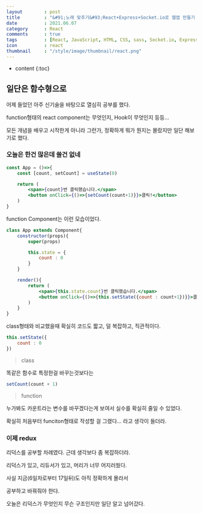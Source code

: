 ```yaml
---
layout        : post
title         : "&#91;노래 맞추기&#93;React+Express+Socket.io로 웹앱 만들기 6일차"
date          : 2021.06.07
category      : React
comments      : true
tags          : [React, JavaScript, HTML, CSS, sass, Socket.io, Express, NodeJS]
icon          : react
thumbnail     : "/style/image/thumbnail/react.png"
---
```


* content
{:toc}

## 일단은 함수형으로

어제 들었던 아주 신기술을 바탕으로 열심히 공부를 했다.

function형태의 react component는 무엇인지,
Hook이 무엇인지 등등...

모든 개념을 배우고 시작한게 아니라 그런가,
정확하게 뭐가 뭔지는 몰랐지만
일단 해보기로 했다.

### 오늘은 한건 많은데 쓸건 없네


```jsx
const App = ()=>{
    const [count, setCount] = useState(0)

    return (
        <span>{count}번 클릭했습니다.</span>
        <button onClick={()=>{setCount(count+1)}}>클릭!</button>
    )
}
```

function Component는 이런 모습이었다.

```jsx
class App extends Component{
    constructor(props){
        super(props)

        this.state = {
            count : 0
        }
    }

    render(){
        return (
            <span>{this.state.count}번 클릭했습니다.</span>
            <button onClick={()=>{this.setState({count : count+1})}}>클릭!</button>
        )
    }
}
```

class형태와 비교했을때 확실히 코드도 짧고,
덜 복잡하고, 직관적이다.

```jsx
this.setState({
    count : 0
})
```
> class

똑같은 함수로 특정한걸 바꾸는것보다는

```jsx
setCount(count + 1)
```
> function

누가봐도 카운트라는 변수를 바꾸겠다는게 보여서
실수를 확실히 줄일 수 있었다.

확실히 처음부터 funciton형태로 작성할 걸 그랬다... 라고 생각이 들더라.


### 이제 redux

리덕스를 공부할 차례였다. 근데 생각보다 좀 복잡하더라.

리덕스가 있고,
리듀서가 있고,
머리가 너무 어지러웠다.

사실 지금(6일차로부터 17일뒤)도 아직 정확하게 몰라서

공부하고 바꿔줘야 한다.

오늘은 리덕스가 무엇인지 
무슨 구조인지만 일단 알고 넘어갔다.
